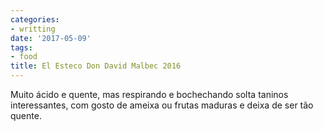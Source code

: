 ```yaml
---
categories:
- writting
date: '2017-05-09'
tags:
- food
title: El Esteco Don David Malbec 2016
---
```


Muito ácido e quente, mas respirando e bochechando solta taninos interessantes, com gosto de ameixa ou frutas maduras e deixa de ser tão quente.
